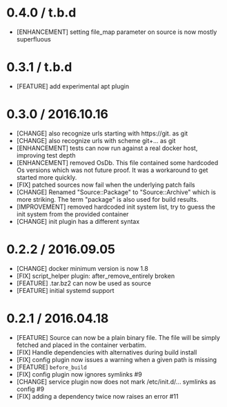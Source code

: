 # 0.4.0 / t.b.d

* [ENHANCEMENT] setting file_map parameter on source is now mostly superfluous

# 0.3.1 / t.b.d

* [FEATURE] add experimental apt plugin

# 0.3.0 / 2016.10.16

* [CHANGE] also recognize urls starting with https://git. as git
* [CHANGE] also recognize urls with scheme git+... as git
* [ENHANCEMENT] tests can now run against a real docker host, improving test depth
* [ENHANCEMENT] removed OsDb. This file contained some hardcoded Os versions which was not future proof. It was a workaround to get started more quickly.
* [FIX] patched sources now fail when the underlying patch fails
* [CHANGE] Renamed "Source::Package" to "Source::Archive" which is more striking. The term "package" is also used for build results.
* [IMPROVEMENT] removed hardcoded init system list, try to guess the init system from the provided container
* [CHANGE] init plugin has a different syntax

# 0.2.2 / 2016.09.05

* [CHANGE] docker minimum version is now 1.8
* [FIX] script_helper plugin: after_remove_entirely broken
* [FEATURE] .tar.bz2 can now be used as source
* [FEATURE] initial systemd support

# 0.2.1 / 2016.04.18

* [FEATURE] Source can now be a plain binary file. The file will be simply fetched and placed in the container verbatim.
* [FIX] Handle dependencies with alternatives during build install
* [FIX] config plugin now issues a warning when a given path is missing
* [FEATURE] `before_build`
* [FIX] config plugin now ignores symlinks #9
* [CHANGE] service plugin now does not mark /etc/init.d/... symlinks as config #9
* [FIX] adding a dependency twice now raises an error #11
